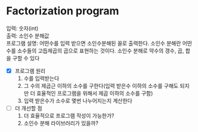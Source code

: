 # Factorization program
입력: 숫자(int)  
출력: 소인수 분해값  
프로그램 설명: 어떤수를 입력 받으면 소인수분해된 꼴로 출력한다. 소인수 분해란 어떤 수를 소수들의 고듭제곱의 곱으로 표현하는 것이다. 소인수 분해로 약수의 갱수, 곱, 합을 구할 수 있다

-  [x] 프로그램 원리
  1. 수를 입력받는다
  2. 그 수의 제곱근 이하의 소수를 구한다(입력 받은수 이하의 소수를 구해도 되지만 더 효율적인 프로그램을 위해서 제곱 이하의 소수를 구함)
  3. 입력 받은수가 소수로 몇번 나누어지는지 계산한다
- [ ] 더 개선할 점     
  1. 더 효율적으로 프로그램 작성이 가능한가?
  2. 소인수 분해 라이브러리가 있을까?
  
